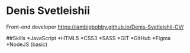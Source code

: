 # Denis Svetleishii
Front-end developer
https://iambigbobby.github.io/Denis-Svetleishii-CV/  

##Skills
*JavaScript
*HTML5
*CSS3
*SASS
*GIT
*GitHub
*Figma
*NodeJS (basic)

